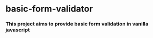 # basic-form-validator

### This project aims to provide basic form validation in vanilla javascript
